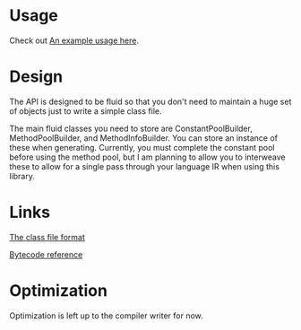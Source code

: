 # Usage
Check out [An example usage here](src/main/java/com/dujay/generator/Driver.java).

# Design
The API is designed to be fluid so that you don't need to maintain a huge set of objects just to write a simple class file.

The main fluid classes you need to store are ConstantPoolBuilder, MethodPoolBuilder, and MethodInfoBuilder. You can store an instance of these when generating. Currently, you must complete the constant pool before using the method pool, but I am planning to allow you to interweave these to allow for a single pass through your language IR when using this library.

# Links
[The class file format](https://docs.oracle.com/javase/specs/jvms/se7/html/jvms-4.html)


[Bytecode reference](https://docs.oracle.com/javase/specs/jvms/se7/html/jvms-6.html)

# Optimization
Optimization is left up to the compiler writer for now.
